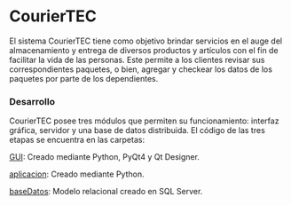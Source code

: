 # CourierTEC

El sistema CourierTEC tiene como objetivo brindar servicios en el auge del almacenamiento y entrega de diversos productos y artículos con el fin de facilitar la vida de las personas. Este permite a los clientes revisar sus correspondientes paquetes, o bien, agregar y checkear los datos de los paquetes por parte de los dependientes.

### Desarrollo

CourierTEC posee tres módulos que permiten su funcionamiento: interfaz gráfica, servidor y una base de datos distribuida. El código de las tres etapas se encuentra en las carpetas: 

[GUI](https://github.com/BDA-TI-4601/proyecto-1/tree/master/GUI): Creado mediante Python, PyQt4 y Qt Designer.

[aplicacion](https://github.com/BDA-TI-4601/proyecto-1/tree/master/aplicacion): Creado mediante Python.

[baseDatos](https://github.com/BDA-TI-4601/proyecto-1/tree/master/baseDatos): Modelo relacional creado en SQL Server.